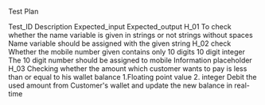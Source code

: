 Test Plan

Test_ID	Description	Expected_input	Expected_output
H_01	To check whether the name variable is given in strings or not	strings without spaces	Name variable should be assigned with the given string
H_02	check Whether the mobile number given contains only 10 digits	10 digit integer	The 10 digit number should be assigned to mobile Information placeholder
H_03	Checking whether the amount which customer wants to pay is less than or equal to his wallet balance	1.Floating point value 2. integer	Debit the used amount from Customer's wallet and update the new balance in real-time
